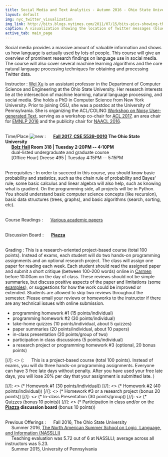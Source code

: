 ```yaml
---
title: Social Media and Text Analytics - Autumn 2016 - Ohio State University
layout: default
img: nyc_twitter_visualization
img_link: http://bits.blogs.nytimes.com/2011/07/15/bits-pics-showing-the-location-of-tweets-and-flickr-photos/
caption: A visualization showing the location of Twitter messages (blue) and Flickr photos (orange) in New York City by Eric Fischer
active_tab: main_page 
---
```



Social media provides a massive amount of valuable information and shows us how language is actually used by lots of people. This course will give an overview of prominent research findings on language use in social media. The course will also cover several machine learning algorithms and the core natural language processing techniques for obtaining and processing Twitter data.


Instructor
: [Wei Xu](http://cocoxu.github.io) is an assistant professor in the Department of Computer Science and Engineering at the Ohio State University. Her research interests lie at the intersection of machine learning, natural language processing, and social media. She holds a PhD in Computer Science from New York University. Prior to joining OSU, she was a postdoc at the University of Pennsylvania. She is organizing the ACL/COLING [Workshop on Noisy User-generated Text](http://noisy-text.github.io/), serving as a workshop co-chair for [ACL 2017](http://acl2017.org/), an area chair for [EMNLP 2016](http://www.emnlp2016.net/) and the publicity chair for [NAACL 2016](http://naacl.org/naacl-hlt-2016/). 


<br>Time/Place ![new](assets/img/new_1.gif) 
: &nbsp;&nbsp;&nbsp;&nbsp; **[Fall 2017, CSE 5539-0010](https://cse.osu.edu/department/courses/course-schedule) The Ohio State University** <br> &nbsp;&nbsp;&nbsp;&nbsp; **[Bolz Hall](https://www.osu.edu/map/google.php?buildingIn=146) Room 318 | Tuesday 2:20PM -- 4:10PM** 
<br> &nbsp;&nbsp;&nbsp;&nbsp; dual-listed undergraduate and graduate course
<br> &nbsp;&nbsp;&nbsp;&nbsp; [Office Hour] Dreese 495 | Tuesday 4:15PM -- 5:15PM

<br>Prerequisites
: In order to succeed in this course, you should know basic probability and statistics, such as the chain rule of probability and Bayes' rule; some basic calculus and linear algebra will also help, such as knowing what is gradient. On the programming side, all projects will be in Python. You should understand basic computer science concepts (like recursion), basic data structures (trees, graphs), and basic algorithms (search, sorting, etc).  

<br>Course Readings
: &nbsp;&nbsp;&nbsp;&nbsp; [Various academic papers](syllabus.html)

<br> Discussion Board
: &nbsp;&nbsp;&nbsp;&nbsp; **[Piazza](https://piazza.com/class/j6n1tzsbovw4b1)** 

<br>Grading
: This is a research-oriented project-based course (total 100 points). Instead of exams, each student will do two hands-on programming assignments and an optional research project. The class will assign one paper for reading each week. Each student should read the assigned paper and submit a short critique (between 100-200 words) online in [Carmen](https://carmen.osu.edu/) before 10:00am on the day of class. These reviews should not be simple summaries, but discuss positive aspects of the paper and limitations (some [examples](https://nlpers.blogspot.com/2016/08/some-papers-i-liked-at-acl-2016.html?m=0)), or suggestions for how the work could be improved or extended. Students are allowed to skip two reviews throughout the semester. Please email your reviews or homeworks to the instructor if there are any technical issues with online submission. 

- programming homework #1 (15 points/individual)
- programming homework #2 (30 points/individual) 
- take-home quizzes (10 points/individual, about 5 quizzes) 
- paper summaries (20 points/individual, about 10 papers) 
- in-class presentation (20 points/group of two) 
- participation in class discussions (5 points/individual)
- a research project or programming homework #3 (optional, 20 bonus points)
 
[//]: <> (: &nbsp;&nbsp;&nbsp;&nbsp; This is a project-based course (total 100 points). Instead of exams, you will do three hands-on programming assignments. Everyone can have 3 free late days without penalty. After you have used your free late days, you will lose 20% per day that your assignment is submitted late. )

[//]: <> (* Homework #1 (30 points/individual))
[//]: <> (* Homework #2 (40 points/individual))
[//]: <> (* Homework #3  or a research project (bonus 20 points))
[//]: <> (* In-class Presentation (30 points/group))
[//]: <> (* Quizzes (bonus 10 points))
[//]: <> (* Participation in class and/or on the **[Piazza](https://piazza.com/class/ishtc5j4j6h4p9) discussion board** (bonus 10 points))


<br>Previous Offerings
: &nbsp;&nbsp;&nbsp;&nbsp; Fall 2016, The Ohio State University
<br> &nbsp;&nbsp;&nbsp;&nbsp; Summer 2016, [The North American Summer School on Logic, Language, and Information (NASSLLI)](http://nasslli2016.rutgers.edu/about_nasslli.html) 
<br> &nbsp;&nbsp;&nbsp;&nbsp; Teaching evaluation was 5.72 out of 6 at NASSLLI; average across all instructors was 5.23. 
<br> &nbsp;&nbsp;&nbsp;&nbsp; Summer 2015, University of Pennsylvania


